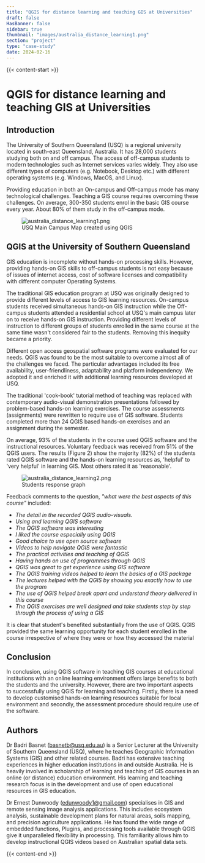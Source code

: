 ```yaml
---
title: "QGIS for distance learning and teaching GIS at Universities"
draft: false
HasBanner: false
sidebar: true
thumbnail: "images/australia_distance_learning1.png"
section: "project"
type: "case-study"
date: 2024-02-16
---
```

{{< content-start >}}

# QGIS for distance learning and teaching GIS at Universities

## Introduction

The University of Southern Queensland (USQ) is a regional university located in south-east Queensland, Australia. It has 28,000 students studying both on and off campus. The access of off-campus students to modern technologies such as Internet services varies widely. They also use different types of computers (e.g. Notebook, Desktop etc.) with different operating systems (e.g. Windows, MacOS, and Linux).

Providing education in both an On-campus and Off-campus mode has many technological challenges. Teaching a GIS course requires overcoming these challenges. On average, 300-350 students enrol in the basic GIS course every year. About 80% of them study in the off-campus mode.

<figure>
<img src="../images/australia_distance_learning1.png" class="align-center" alt="australia_distance_learning1.png" />
<figcaption>USQ Main Campus Map created using QGIS</figcaption>
</figure>

## QGIS at the University of Southern Queensland

GIS education is incomplete without hands-on processing skills. However, providing hands-on GIS skills to off-campus students is not easy because of issues of internet access, cost of software licenses and compatibility with different computer Operating Systems.

The traditional GIS education program at USQ was originally designed to provide different levels of access to GIS learning resources. On-campus students received simultaneous hands-on GIS instruction while the Off-campus students attended a residential school at USQ's main campus later on to receive hands-on GIS instruction. Providing different levels of instruction to different groups of students enrolled in the same course at the same time wasn't considered fair to the students. Removing this inequity became a priority.

Different open access geospatial software programs were evaluated for our needs. QGIS was found to be the most suitable to overcome almost all of the challenges we faced. The particular advantages included its free availability, user-friendliness, adaptability and platform independency. We adopted it and enriched it with additional learning resources developed at USQ.

The traditional 'cook-book' tutorial method of teaching was replaced with contemporary audio-visual demonstration presentations followed by problem-based hands-on learning exercises. The course assessments (assignments) were rewritten to require use of GIS software. Students completed more than 24 QGIS based hands-on exercises and an assignment during the semester.

On average, 93% of the students in the course used QGIS software and the instructional resources. Voluntary feedback was received from 51% of the QGIS users. The results (Figure 2) show the majority (82%) of the students rated QGIS software and the hands-on learning resources as, 'helpful' to 'very helpful' in learning GIS. Most others rated it as 'reasonable'.

<figure>
<img src="../images/australia_distance_learning2.png" class="align-center" alt="australia_distance_learning2.png" />
<figcaption>Students response graph</figcaption>
</figure>

Feedback comments to the question, *\"what were the best aspects of this course\"* included:

-   *The detail in the recorded QGIS audio-visuals.*
-   *Using and learning QGIS software*
-   *The QGIS software was interesting*
-   *I liked the course especially using QGIS*
-   *Good choice to use open source software*
-   *Videos to help navigate QGIS were fantastic*
-   *The practical activities and teaching of QGIS*
-   *Having hands on use of programmes through QGIS*
-   *QGIS was great to get experience using GIS software*
-   *The QGIS training videos helped to learn the basics of a GIS package*
-   *The lectures helped with the QGIS by showing you exactly how to use the program*
-   *The use of QGIS helped break apart and understand theory delivered in this course*
-   *The QGIS exercises are well designed and take students step by step through the process of using a GIS*

It is clear that student's benefited substantially from the use of QGIS. QGIS provided the same learning opportunity for each student enrolled in the course irrespective of where they were or how they accessed the material

## Conclusion

In conclusion, using QGIS software in teaching GIS courses at educational institutions with an online learning environment offers large benefits to both the students and the university. However, there are two important aspects to successfully using QGIS for learning and teaching. Firstly, there is a need to develop customised hands-on learning resources suitable for local environment and secondly, the assessment procedure should require use of the software.

## Authors

Dr Badri Basnet (<basnetb@usq.edu.au>) is a Senior Lecturer at the University of Southern Queensland (USQ), where he teaches Geographic Information Systems (GIS) and other related courses. Badri has extensive teaching experiences in higher education institutions in and outside Australia. He is heavily involved in scholarship of learning and teaching of GIS courses in an online (or distance) education environment. His learning and teaching research focus is in the development and use of open educational resources in GIS education.

Dr Ernest Dunwoody (<edunwoody1@gmail.com>) specialises in GIS and remote sensing image analysis applications. This includes ecosystem analysis, sustainable development plans for natural areas, soils mapping, and precision agriculture applications. He has found the wide range of embedded functions, Plugins, and processing tools available through QGIS give it unparalleled flexibility in processing. This familiarity allows him to develop instructional QGIS videos based on Australian spatial data sets.

{{< content-end >}}
